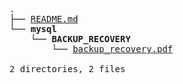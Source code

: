 <pre>.
├── <a href="https://github.com/Keithlan/file_md/blob/master/README.md" target="_self">README.md</a>
└── <strong>mysql</strong>
    └── <strong>BACKUP_RECOVERY</strong>
        └── <a href="https://github.com/Keithlan/file_md/blob/master/mysql/BACKUP_RECOVERY/backup_recovery.pdf" target="_self">backup_recovery.pdf</a>

2 directories, 2 files
</pre>